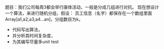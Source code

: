 题目：我们公司每周3都会举行康体活动，一般是分成几组进行对抗。 现在想设计一个算法，来进行随机分组，假设： 员工信息（名字）都保存在一个数组里面 Array[a1,a2,a3,a4…an]，分组数目为k。
- 代码写出算法，
- 并分析其时间复杂度，
- 为其编写尽量多unit test